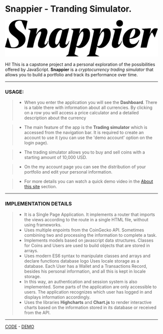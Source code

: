 # Snappier - Tranding Simulator.

![Snappier](https://github.com/GonzaEDS/Snappier-v9/blob/master/app/assets/img/snappier.svg)

Hi! This is a capstone project and a personal exploration of the possibilities offered by JavaScript.
**Snappier** is a *cryptocurrency trading simulator* that allows you to build a portfolio and track its performance over time.


***
### USAGE:
> * When you enter the application you will see the **Dashboard**. There is a table there with information about all currencies. By clicking on a row you will access a price calculator and a detailed description about the currency

> * The main feature of the app is the **Trading simulator** which is accessed from the navigation bar. It is required to create an account to use it (you can use the 'demo account' option on the login page).

> * The trading simulator allows you to buy and sell coins with a starting amount of 10,000 USD.

> * On the my account page you can see the distribution of your portfolio and edit your personal information.

> * For more details you can watch a quick demo video in the [About this site](https://gonzaeds.github.io/Snappier-v9/#/about) section.

***

### IMPLEMENTATION DETAILS 
>* It is a Single Page Application. It implements a router that imports the views according to the route in a single HTML file, without using frameworks.
>* Uses multiple enpoints from the CoinGecko API. Sometimes combining two and processing the information to complete a task.
>* Implements models based on javascript data structures. Classes for Coins and Users are used to build objects that are stored in arrays.
>* Uses modern ES6 syntax to manipulate classes and arrays and declare functions
database logo Uses locale storage as a database. Each User has a Wallet and a Transactions Record, besides his personal information, and all this is kept in locale storage.
>* In this way, an authentication and session system is also implemented. Some parts of the application are only accessible to users. The application recognizes which user has logged in and displays information accordingly.
>* Uses the libraries **Highcharts** and **Chart.js** to render interactive charts based on the information stored in its database or received from the API.

***
[CODE](https://github.com/GonzaEDS/Snappier-v9/tree/master/app) - [DEMO](https://gonzaeds.github.io/Snappier-v9/)